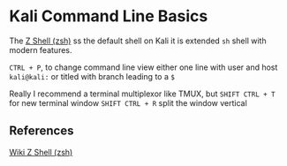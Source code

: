 # Kali Command Line Basics

The [Z Shell (zsh)](https://en.wikipedia.org/wiki/Z_shell) ss the default shell on Kali it is extended `sh` shell with modern features.

`CTRL + P`, to change command line view either one line with user and host `kali@kali:` or titled with branch leading to a `$`


Really I recommend a terminal multiplexor like TMUX, but 
`SHIFT CTRL + T`  for new terminal window
`SHIFT CTRL + R`  split the window vertical


## References

 [Wiki Z Shell (zsh)](https://en.wikipedia.org/wiki/Z_shell)